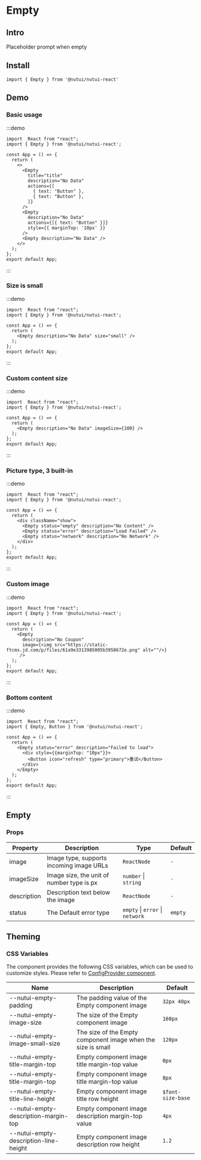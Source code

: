 # Empty

## Intro

Placeholder prompt when empty

## Install

```tsx
import { Empty } from '@nutui/nutui-react'
```

## Demo

### Basic usage

:::demo

```tsx
import  React from "react";
import { Empty } from '@nutui/nutui-react';

const App = () => {
  return (
    <>
      <Empty
        title="title"
        description="No Data"
        actions={[
          { text: "Button" },
          { text: "Button" },
        ]}
      />
      <Empty
        description="No Data"
        actions={[{ text: "Button" }]}
        style={{ marginTop: '10px' }}
      />
      <Empty description="No Data" />
    </>
  );
};
export default App;
```

:::

### Size is small

:::demo

```tsx
import  React from "react";
import { Empty } from '@nutui/nutui-react';

const App = () => {
  return (
    <Empty description="No Data" size="small" />
  );
};
export default App;
```

:::

### Custom content size

:::demo

```tsx
import  React from "react";
import { Empty } from '@nutui/nutui-react';

const App = () => {
  return (
    <Empty description="No Data" imageSize={100} />
  );
};
export default App;
```

:::

### Picture type, 3 built-in

:::demo

```tsx
import  React from "react";
import { Empty } from '@nutui/nutui-react';

const App = () => {
  return (
    <div className="show">
      <Empty status="empty" description="No Content" />
      <Empty status="error" description="Load Failed" />
      <Empty status="network" description="No Network" />
    </div>
  );
};
export default App;
```

:::

### Custom image

:::demo

```tsx
import  React from "react";
import { Empty } from '@nutui/nutui-react';

const App = () => {
  return (
    <Empty
      description="No Coupon" 
      image={<img src="https://static-ftcms.jd.com/p/files/61a9e3313985005b3958672e.png" alt=""/>}
     />
  );
};
export default App;
```

:::

### Bottom content

:::demo

```tsx
import  React from "react";
import { Empty, Button } from '@nutui/nutui-react';

const App = () => {
  return (
    <Empty status="error" description="Failed to load">
      <div style={{marginTop: "10px"}}>
        <Button icon="refresh" type="primary">重试</Button>
      </div>
    </Empty>
  );
};
export default App;
```

:::

## Empty

### Props

| Property | Description | Type | Default |
| --- | --- | --- | --- |
| image | Image type, supports incoming image URLs | `ReactNode` | `-` |
| imageSize | Image size, the unit of number type is px | `number` \| `string` | `-` |
| description | Description text below the image | `ReactNode` | `-` |
| status | The Default error type | `empty` \| `error` \| `network` | `empty` |

## Theming

### CSS Variables

The component provides the following CSS variables, which can be used to customize styles. Please refer to [ConfigProvider component](#/en-US/component/configprovider).

| Name | Description | Default |
| --- | --- | --- |
| \--nutui-empty-padding | The padding value of the Empty component image | `32px 40px` |
| \--nutui-empty-image-size | The size of the Empty component image | `160px` |
| \--nutui-empty-image-small-size | The size of the Empty component image when the size is small | `120px` |
| \--nutui-empty-title-margin-top | Empty component image title margin-top value | `0px` |
| \--nutui-empty-title-margin-top | Empty component image title margin-top value | `8px` |
| \--nutui-empty-title-line-height | Empty component image title row height | `$font-size-base` |
| \--nutui-empty-description-margin-top | Empty component image description margin-top value | `4px` |
| \--nutui-empty-description-line-height | Empty component image description row height | `1.2` |